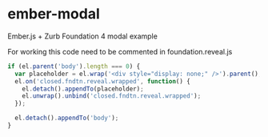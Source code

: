 ember-modal
===========

Ember.js + Zurb Foundation 4 modal example

For working this code need to be commented in foundation.reveal.js

```javascript
if (el.parent('body').length === 0) {
  var placeholder = el.wrap('<div style="display: none;" />').parent();
  el.on('closed.fndtn.reveal.wrapped', function() {
    el.detach().appendTo(placeholder);
    el.unwrap().unbind('closed.fndtn.reveal.wrapped');
  });

  el.detach().appendTo('body');
}